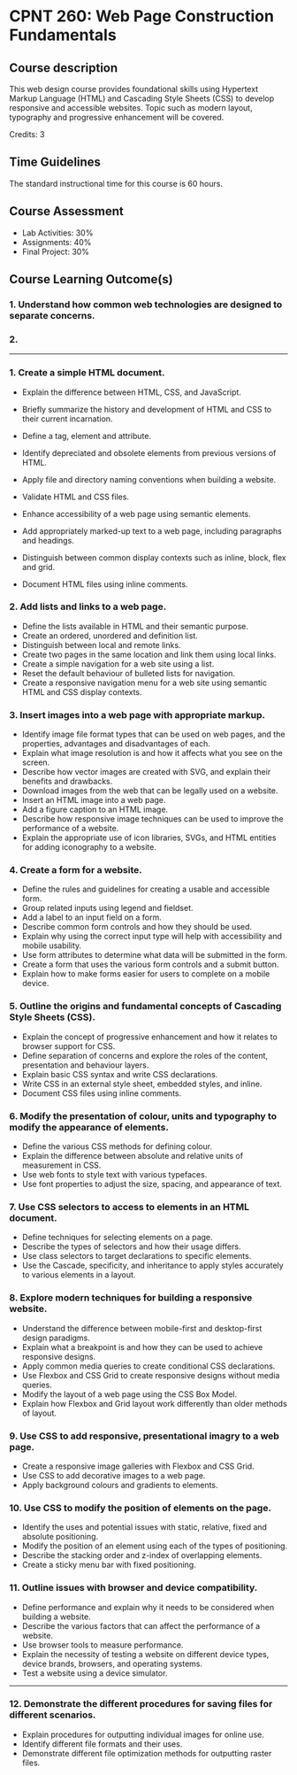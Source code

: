 # CPNT 260: Web Page Construction Fundamentals

## Course description

This web design course provides foundational skills using Hypertext Markup Language (HTML) and Cascading Style Sheets (CSS) to develop responsive and accessible websites. Topic such as modern layout, typography and progressive enhancement will be covered.

Credits: 3

## Time Guidelines

The standard instructional time for this course is 60 hours.

## Course Assessment

- Lab Activities: 30%
- Assignments: 40%
- Final Project: 30%

## Course Learning Outcome(s)

### 1. Understand how common web technologies are designed to separate concerns.

### 2.

---

### 1. Create a simple HTML document.

- Explain the difference between HTML, CSS, and JavaScript.

- Briefly summarize the history and development of HTML and CSS to their current incarnation.
- Define a tag, element and attribute.
- Identify depreciated and obsolete elements from previous versions of HTML.
- Apply file and directory naming conventions when building a website.
- Validate HTML and CSS files.
- Enhance accessibility of a web page using semantic elements.
- Add appropriately marked-up text to a web page, including paragraphs and headings.
- Distinguish between common display contexts such as inline, block, flex and grid.
- Document HTML files using inline comments.

### 2. Add lists and links to a web page.

- Define the lists available in HTML and their semantic purpose.
- Create an ordered, unordered and definition list.
- Distinguish between local and remote links.
- Create two pages in the same location and link them using local links.
- Create a simple navigation for a web site using a list.
- Reset the default behaviour of bulleted lists for navigation.
- Create a responsive navigation menu for a web site using semantic HTML and CSS display contexts.

### 3. Insert images into a web page with appropriate markup.

- Identify image file format types that can be used on web pages, and the properties, advantages and disadvantages of each.
- Explain what image resolution is and how it affects what you see on the screen.
- Describe how vector images are created with SVG, and explain their benefits and drawbacks.
- Download images from the web that can be legally used on a website.
- Insert an HTML image into a web page.
- Add a figure caption to an HTML image.
- Describe how responsive image techniques can be used to improve the performance of a website.
- Explain the appropriate use of icon libraries, SVGs, and HTML entities for adding iconography to a website.

### 4. Create a form for a website.

- Define the rules and guidelines for creating a usable and accessible form.
- Group related inputs using legend and fieldset.
- Add a label to an input field on a form.
- Describe common form controls and how they should be used.
- Explain why using the correct input type will help with accessibility and mobile usability.
- Use form attributes to determine what data will be submitted in the form.
- Create a form that uses the various form controls and a submit button.
- Explain how to make forms easier for users to complete on a mobile device.

### 5. Outline the origins and fundamental concepts of Cascading Style Sheets (CSS).

- Explain the concept of progressive enhancement and how it relates to browser support for CSS.
- Define separation of concerns and explore the roles of the content, presentation and behaviour layers.
- Explain basic CSS syntax and write CSS declarations.
- Write CSS in an external style sheet, embedded styles, and inline.
- Document CSS files using inline comments.

### 6. Modify the presentation of colour, units and typography to modify the appearance of elements.

- Define the various CSS methods for defining colour.
- Explain the difference between absolute and relative units of measurement in CSS.
- Use web fonts to style text with various typefaces.
- Use font properties to adjust the size, spacing, and appearance of text.

### 7. Use CSS selectors to access to elements in an HTML document.

- Define techniques for selecting elements on a page.
- Describe the types of selectors and how their usage differs.
- Use class selectors to target declarations to specific elements.
- Use the Cascade, specificity, and inheritance to apply styles accurately to various elements in a layout.

### 8. Explore modern techniques for building a responsive website.

- Understand the difference between mobile-first and desktop-first design paradigms.
- Explain what a breakpoint is and how they can be used to achieve responsive designs.
- Apply common media queries to create conditional CSS declarations.
- Use Flexbox and CSS Grid to create responsive designs without media queries.
- Modify the layout of a web page using the CSS Box Model.
- Explain how Flexbox and Grid layout work differently than older methods of layout.

### 9. Use CSS to add responsive, presentational imagry to a web page.

- Create a responsive image galleries with Flexbox and CSS Grid.
- Use CSS to add decorative images to a web page.
- Apply background colours and gradients to elements.

### 10. Use CSS to modify the position of elements on the page.

- Identify the uses and potential issues with static, relative, fixed and absolute positioning.
- Modify the position of an element using each of the types of positioning.
- Describe the stacking order and z-index of overlapping elements.
- Create a sticky menu bar with fixed positioning.

### 11. Outline issues with browser and device compatibility.

- Define performance and explain why it needs to be considered when building a website.
- Describe the various factors that can affect the performance of a website.
- Use browser tools to measure performance.
- Explain the necessity of testing a website on different device types, device brands, browsers, and operating systems.
- Test a website using a device simulator.

---

### 12. Demonstrate the different procedures for saving files for different scenarios.

- Explain procedures for outputting individual images for online use.
- Identify different file formats and their uses.
- Demonstrate different file optimization methods for outputting raster files.
